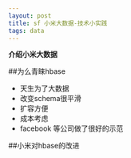 ```yaml
---
layout: post
title: sf 小米大数据-技术小实践
tags: data
---
```


**介绍小米大数据**

##为么青睐hbase

* 天生为了大数据
* 改变schema很平滑
* 扩容方便
* 成本考虑
* facebook 等公司做了很好的示范

##小米对hbase的改进


